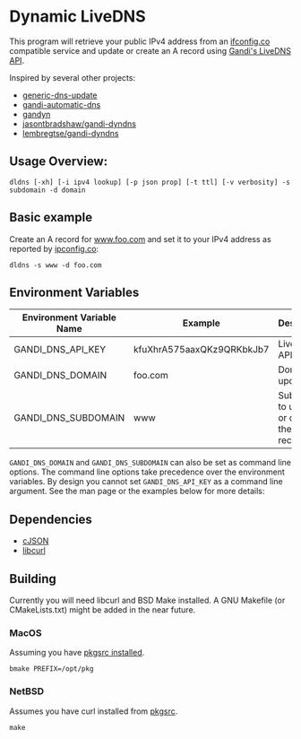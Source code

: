 # Dynamic LiveDNS 

This program will retrieve your public IPv4 address from an
[ifconfig.co](https://ifconfig.co/) compatible service and update or
create an A record using [Gandi's LiveDNS API](https://doc.livedns.gandi.net).

Inspired by several other projects:

- [generic-dns-update](https://crates.io/crates/generic-dns-update)
- [gandi-automatic-dns](https://github.com/brianpcurran/gandi-automatic-dns)
- [gandyn](https://github.com/Chralu/gandyn)
- [jasontbradshaw/gandi-dyndns](https://github.com/jasontbradshaw/gandi-dyndns)
- [lembregtse/gandi-dyndns](https://github.com/lembregtse/gandi-dyndns)


## Usage Overview:

```
dldns [-xh] [-i ipv4 lookup] [-p json prop] [-t ttl] [-v verbosity] -s subdomain -d domain
```

## Basic example

Create an A record for www.foo.com and set it to your IPv4 address as reported by [ipconfig.co](https://ifconfig.co/):

```
dldns -s www -d foo.com
```

## Environment Variables

| Environment Variable Name | Example                   | Description                                | Required |
|---------------------------|---------------------------|--------------------------------------------|----------|
| GANDI_DNS_API_KEY         | kfuXhrA575aaxQKz9QRKbkJb7 | LiveDNS API Key                            | Yes      |
| GANDI_DNS_DOMAIN          | foo.com                   | Domain to update                           | No       |
| GANDI_DNS_SUBDOMAIN       | www                       | Subdomain to update or create the A record | No       |

`GANDI_DNS_DOMAIN` and `GANDI_DNS_SUBDOMAIN` can also be set as command line options.
The command line options take precedence over the environment variables.
By design you cannot set `GANDI_DNS_API_KEY` as a command line argument.
See the man page or the examples below for more details:


## Dependencies

- [cJSON](https://github.com/DaveGamble/cJSON)
- [libcurl](https://curl.haxx.se/libcurl/)

## Building

Currently you will need libcurl and BSD Make installed. A GNU Makefile (or CMakeLists.txt)
might be added in the near future.

### MacOS
Assuming you have [pkgsrc installed](https://pkgsrc.joyent.com/install-on-osx/).

```
bmake PREFIX=/opt/pkg
```

### NetBSD
Assumes you have curl installed from [pkgsrc](https://www.pkgsrc.org/).

```
make
```